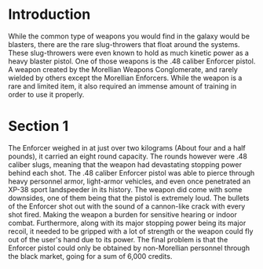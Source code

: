 # Introduction

While the common type of weapons you would find in the galaxy would be blasters, there are the rare slug-throwers that float around the systems.
These slug-throwers were even known to hold as much kinetic power as a heavy blaster pistol.
One of those weapons is the .48 caliber Enforcer pistol.
A weapon created by the Morellian Weapons Conglomerate, and rarely wielded by others except the Morellian Enforcers.
While the weapon is a rare and limited item, it also required an immense amount of training in order to use it properly.

# Section 1

The Enforcer weighed in at just over two kilograms (About four and a half pounds), it carried an eight round capacity.
The rounds however were .48 caliber slugs, meaning that the weapon had devastating stopping power behind each shot.
The .48 caliber Enforcer pistol was able to pierce through heavy personnel armor, light-armor vehicles, and even once penetrated an XP-38 sport landspeeder in its history.
The weapon did come with some downsides, one of them being that the pistol is extremely loud.
The bullets of the Enforcer shot out with the sound of a cannon-like crack with every shot fired.
Making the weapon a burden for sensitive hearing or indoor combat.
Furthermore, along with its major stopping power being its major recoil, it needed to be gripped with a lot of strength or the weapon could fly out of the user's hand due to its power.
The final problem is that the Enforcer pistol could only be obtained by non-Morellian personnel through the black market, going for a sum of 6,000 credits.
